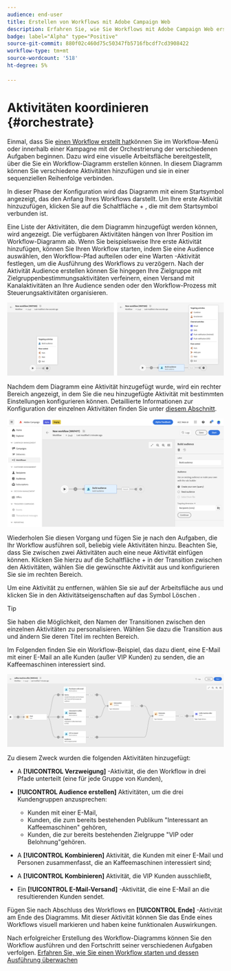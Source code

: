 ```yaml
---
audience: end-user
title: Erstellen von Workflows mit Adobe Campaign Web
description: Erfahren Sie, wie Sie Workflows mit Adobe Campaign Web erstellen
badge: label="Alpha" type="Positive"
source-git-commit: 880f02c460d75c50347fb5716fbcdf7cd3908422
workflow-type: tm+mt
source-wordcount: '518'
ht-degree: 5%

---
```



# Aktivitäten koordinieren {#orchestrate}

Einmal, dass Sie [einen Workflow erstellt hat](create-workflow.md)können Sie im Workflow-Menü oder innerhalb einer Kampagne mit der Orchestrierung der verschiedenen Aufgaben beginnen. Dazu wird eine visuelle Arbeitsfläche bereitgestellt, über die Sie ein Workflow-Diagramm erstellen können. In diesem Diagramm können Sie verschiedene Aktivitäten hinzufügen und sie in einer sequenziellen Reihenfolge verbinden.

In dieser Phase der Konfiguration wird das Diagramm mit einem Startsymbol angezeigt, das den Anfang Ihres Workflows darstellt. Um Ihre erste Aktivität hinzuzufügen, klicken Sie auf die Schaltfläche + , die mit dem Startsymbol verbunden ist.

Eine Liste der Aktivitäten, die dem Diagramm hinzugefügt werden können, wird angezeigt. Die verfügbaren Aktivitäten hängen von Ihrer Position im Workflow-Diagramm ab. Wenn Sie beispielsweise Ihre erste Aktivität hinzufügen, können Sie Ihren Workflow starten, indem Sie eine Audience auswählen, den Workflow-Pfad aufteilen oder eine Warten -Aktivität festlegen, um die Ausführung des Workflows zu verzögern. Nach der Aktivität Audience erstellen können Sie hingegen Ihre Zielgruppe mit Zielgruppenbestimmungsaktivitäten verfeinern, einen Versand mit Kanalaktivitäten an Ihre Audience senden oder den Workflow-Prozess mit Steuerungsaktivitäten organisieren.

![](assets/workflow-start.png)

Nachdem dem Diagramm eine Aktivität hinzugefügt wurde, wird ein rechter Bereich angezeigt, in dem Sie die neu hinzugefügte Aktivität mit bestimmten Einstellungen konfigurieren können. Detaillierte Informationen zur Konfiguration der einzelnen Aktivitäten finden Sie unter [diesem Abschnitt](activities/about-activities.md).

![](assets/workflow-configure-activities.png)

Wiederholen Sie diesen Vorgang und fügen Sie je nach den Aufgaben, die Ihr Workflow ausführen soll, beliebig viele Aktivitäten hinzu. Beachten Sie, dass Sie zwischen zwei Aktivitäten auch eine neue Aktivität einfügen können. Klicken Sie hierzu auf die Schaltfläche + in der Transition zwischen den Aktivitäten, wählen Sie die gewünschte Aktivität aus und konfigurieren Sie sie im rechten Bereich.

Um eine Aktivität zu entfernen, wählen Sie sie auf der Arbeitsfläche aus und klicken Sie in den Aktivitätseigenschaften auf das Symbol Löschen .

>[!TIP]
>
>Sie haben die Möglichkeit, den Namen der Transitionen zwischen den einzelnen Aktivitäten zu personalisieren. Wählen Sie dazu die Transition aus und ändern Sie deren Titel im rechten Bereich.

Im Folgenden finden Sie ein Workflow-Beispiel, das dazu dient, eine E-Mail mit einer E-Mail an alle Kunden (außer VIP Kunden) zu senden, die an Kaffeemaschinen interessiert sind.

![](assets/workflow-example.png)

Zu diesem Zweck wurden die folgenden Aktivitäten hinzugefügt:

* A **[!UICONTROL Verzweigung]** -Aktivität, die den Workflow in drei Pfade unterteilt (eine für jede Gruppe von Kunden),
* **[!UICONTROL Audience erstellen]** Aktivitäten, um die drei Kundengruppen anzusprechen:

   * Kunden mit einer E-Mail,
   * Kunden, die zum bereits bestehenden Publikum &quot;Interessant an Kaffeemaschinen&quot; gehören,
   * Kunden, die zur bereits bestehenden Zielgruppe &quot;VIP oder Belohnung&quot;gehören.

* A **[!UICONTROL Kombinieren]** Aktivität, die Kunden mit einer E-Mail und Personen zusammenfasst, die an Kaffeemaschinen interessiert sind;
* A **[!UICONTROL Kombinieren]** Aktivität, die VIP Kunden ausschließt,
* Ein **[!UICONTROL E-Mail-Versand]** -Aktivität, die eine E-Mail an die resultierenden Kunden sendet.

Fügen Sie nach Abschluss des Workflows en **[!UICONTROL Ende]** -Aktivität am Ende des Diagramms. Mit dieser Aktivität können Sie das Ende eines Workflows visuell markieren und haben keine funktionalen Auswirkungen.

Nach erfolgreicher Erstellung des Workflow-Diagramms können Sie den Workflow ausführen und den Fortschritt seiner verschiedenen Aufgaben verfolgen. [Erfahren Sie, wie Sie einen Workflow starten und dessen Ausführung überwachen](start-monitor-workflows.md)
